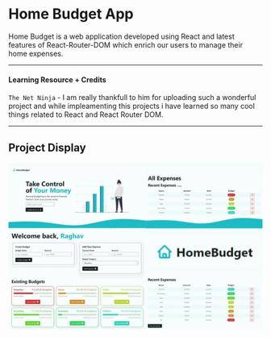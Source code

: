 # Home Budget App
Home Budget is a web application developed using React and latest features of React-Router-DOM which enrich our users to manage their home expenses.

---

#### Learning Resource + Credits 
``The Net Ninja`` - I am really thankfull to him for uploading such a wonderful project and while impleamenting this projects i have learned so many cool things related to React and React Router DOM.

---

## Project Display
![Project display](Snapshots/project%20display.jpg)


